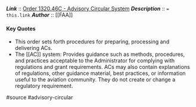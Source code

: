 ***Link***      :: [Order 1320.46C - Advisory Circular System](https://www.faa.gov/documentLibrary/media/order/1320_46C.pdf)
***Description***      :: `= this.link`
***Author*** :: [[FAA]]

#### Key Quotes
* This order sets forth procedures for preparing, processing and delivering ACs.
* The [[AC]] system: Provides guidance such as methods, procedures, and practices acceptable to the Administrator for complying with regulations and grant requirements. ACs may also contain explanations of regulations, other guidance material, best practices, or information useful to the aviation community. They do not create or change a regulatory requirement.

#source #advisory-circular 